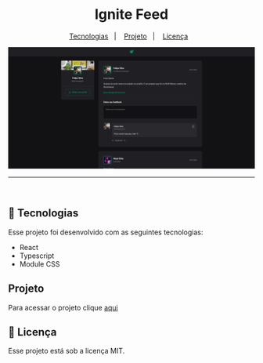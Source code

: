 <h1 align="center"> Ignite Feed </h1>

<p align="center">
  <a href="#-tecnologias">Tecnologias</a>&nbsp;&nbsp;&nbsp;|&nbsp;&nbsp;&nbsp;
  <a href="#-projeto">Projeto</a>&nbsp;&nbsp;&nbsp;|&nbsp;&nbsp;&nbsp;
  <a href="#memo-licença">Licença</a>&nbsp;&nbsp;&nbsp;
 
</p>

<p align="center">
  <img alt="License" src="./ignite-feed.png">
</p>
<hr>

<br>

## 🚀 Tecnologias

Esse projeto foi desenvolvido com as seguintes tecnologias:

- React
- Typescript
- Module CSS

## Projeto

Para acessar o projeto clique [aqui]()

## :memo: Licença

Esse projeto está sob a licença MIT.
